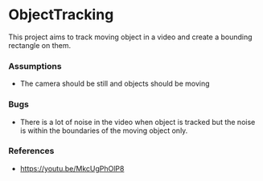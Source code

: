 # ObjectTracking

This project aims to track moving object in a video and create a bounding rectangle on them.


### Assumptions 

* The camera should be still and objects should be moving


### Bugs

* There is a lot of noise in the video when object is tracked but the noise is within the boundaries of the moving object only.


### References

* https://youtu.be/MkcUgPhOlP8
